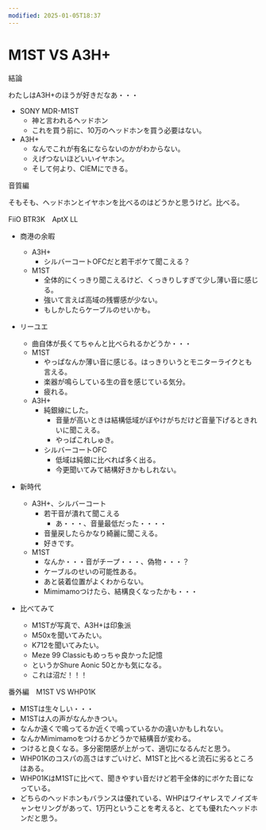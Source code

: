 ```yaml
---
modified: 2025-01-05T18:37
---
```

# M1ST VS A3H+

結論

わたしはA3H+のほうが好きだなあ・・・

- SONY MDR-M1ST
    - 神と言われるヘッドホン
    - これを買う前に、10万のヘッドホンを買う必要はない。
- A3H+
    - なんでこれが有名にならないのかがわからない。
    - えげつないほどいいイヤホン。
    - そして何より、CIEMにできる。

音質編

そもそも、ヘッドホンとイヤホンを比べるのはどうかと思うけど。比べる。

FiiO BTR3K　AptX LL

- 商港の余暇
    - A3H+
        - シルバーコートOFCだと若干ボケて聞こえる？
    - M1ST
        - 全体的にくっきり聞こえるけど、くっきりしすぎて少し薄い音に感じる。
        - 強いて言えば高域の残響感が少ない。
        - もしかしたらケーブルのせいかも。
- リーユエ
    - 曲自体が長くてちゃんと比べられるかどうか・・・
    - M1ST
        - やっぱなんか薄い音に感じる。はっきりいうとモニターライクとも言える。
        - 楽器が鳴らしている生の音を感じている気分。
        - 疲れる。
    - A3H+
        - 純銀線にした。
            - 音量が高いときは結構低域がぼやけがちだけど音量下げるときれいに聞こえる。
            - やっぱこれしゅき。
        - シルバーコートOFC
            - 低域は純銀に比べれば多く出る。
            - 今更聞いてみて結構好きかもしれない。
            
- 新時代
    - A3H+、シルバーコート
        - 若干音が潰れて聞こえる
            - あ・・・、音量最低だった・・・・
        - 音量戻したらかなり綺麗に聞こえる。
        - 好きです。
    - M1ST
        - なんか・・・音がチープ・・・、偽物・・・？
        - ケーブルのせいの可能性ある。
        - あと装着位置がよくわからない。
        - Mimimamoつけたら、結構良くなったかも・・・
- 比べてみて
    - M1STが写真で、A3H+は印象派
    - M50xを聞いてみたい。
    - K712を聞いてみたい。
    - Meze 99 Classicもめっちゃ良かった記憶
    - というかShure Aonic 50とかも気になる。
    - これは沼だ！！！

番外編　M1ST VS WHP01K

- M1STは生々しい・・・  
- M1STは人の声がなんかきつい。  
- なんか遠くで鳴ってるか近くで鳴っているかの違いかもしれない。  
- なんかMimimamoをつけるかどうかで結構音が変わる。  
- つけると良くなる。多分密閉感が上がって、適切になるんだと思う。  
- WHP01Kのコスパの高さはすごいけど、M1STと比べると流石に劣るところはある。  
- WHP01KはM1STに比べて、聞きやすい音だけど若干全体的にボケた音になっている。  
- どちらのヘッドホンもバランスは優れている、WHPはワイヤレスでノイズキャンセリングがあって、1万円ということを考えると、とても優れたヘッドホンだと思う。